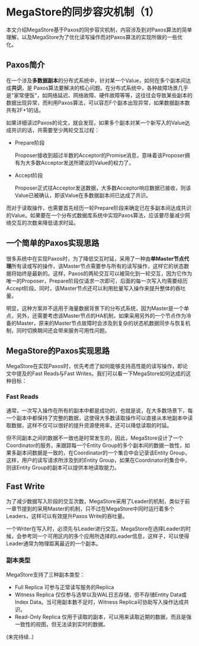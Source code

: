 # MegaStore的同步容灾机制（1）

本文介绍MegaStore基于Paxos的同步容灾机制，内容涉及到对Paxos算法的简单理解，以及MegaStore为了优化读写操作而对Paxos算法的实现所做的一些优化。

## Paxos简介

在一个涉及**多数据副本**的分布式系统中，针对某一个Value，如何在多个副本间达成**共识**，是 Paxos算法要解决的核心问题。在分布式系统中，各种故障场景几乎是"家常便饭"，如网络延迟、网络故障、硬件故障等等，这往往会导致某些副本的数据出现异常，而利用Paxos算法，可以容忍F个副本出现异常，如果数据副本数共有2F+1的话。

如果详细读过Paxos的论文，就会发现，如果多个副本对某一个新写入的Value达成共识的话，共需要至少两轮交互过程：

* Prepare阶段 

  Proposer接收到超过半数的Acceptor的Promise消息，意味着该Proposer拥有为大多数Acceptor发送所建议的Value的权力了。

* Accept阶段

  Proposer正式往Acceptor发送数据，大多数Acceptor响应数据已接收，则该Value已被确认，即该Value在多数据副本间已达成了共识。

而对于读取操作，也需要首先经历一轮Prepare阶段来确定已在多副本间达成共识的Value。如果要在一个分布式数据库系统中实现Paxos算法，应该要尽量减少网络交互的次数来降低请求时延。

## 一个简单的Paxos实现思路

很多系统中在实现Paxos时，为了降低交互时延，采用了一种由**单Master节点代理**所有读或写的操作，该Master节点需要参与所有的读写操作，这样它的状态数据将始终是最新的。这样，Paxos的两轮交互可以被简化到一轮交互，因为它作为唯一的Proposer，Prepare阶段仅请求一次即可，后面的每一次写入均需要经历Accept阶段。同时，该Master节点还可以利用批量写入操作来提升整体的吞吐量。

明显，这种方案并不适用于海量数据背景下的分布式系统，因为Master是一个单点，另外，还需要考虑该Master节点的HA机制，如果采用另外的一个节点作为冷备的Master，原来的Master节点故障时会涉及到复杂的状态机数据同步与恢复机制，同时切换期间还会带来服务可用性问题。

## MegaStore的Paxos实现思路

MegaStore在实现Paxos时，优先考虑了如何能够支持高性能的读写操作，即论文中提及的Fast Reads与Fast Writes。我们可以看一下MegaStore如何达成的这种目标：

### Fast Reads

通常，一次写入操作在所有的副本中都是成功的，也就是说，在大多数场景下，每一个副本中都保持了完整的数据，这使得大多数读取操作可以直接从本地副本中读取数据，这样不仅可以很好的提升资源使用率，还可以降低读取的时延。

但不同副本之间的数据不一致也是时常发生的，因此，MegaStore设计了一个Coordinator的服务，来跟踪每一个Entity Group的多个副本间的数据一致性，如果多副本间数据是一致的，在Coordinator的一个集合中会记录该Entity Group，这样，用户的读写请求所涉及到的Entity Group，如果在Coordinator的集合中，则该Entity Group的副本可以提供本地读取能力。

## Fast Write

为了减少数据写入阶段的交互次数，MegaStore采用了Leader的机制，类似于前一章节提到的采用Master的机制，只不过在MegaStore中同时运行着多个Leaders，这样可以有效提升Paxos Write的吞吐量。

一个Writer在写入时，必须先与Leader进行交互。MegaStore在选择Leader的时候，会参考同一个可用区内的多个应用所选择的Leader信息，这样子，可以使得Leader通常为物理距离最近的一个副本。

### 副本类型

MegaStore支持了三种副本类型：

* Full Replica	可参与正常读写服务的Replica
* Witness Replica   仅仅参与选举以及WAL日志存储，但不存储Entity Data或Index Data。当可用副本数不足时，Witness Replica可协助写入操作达成共识。
* Read-Only Replica   仅用于读取的副本，可以用来读取近期的数据，而且是强一致性的视图，但无法读到实时的数据。

(未完待续..)

